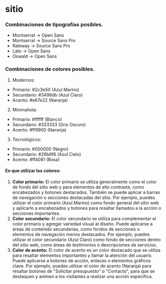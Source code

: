 # sitio

### Combinaciones de tipografías posibles.

  - Montserrat -> Open Sans
  - Montserrat -> Source Sans Pro
  - Raleway    -> Source Sans Pro
  - Lato       -> Open Sans
  - Oswald     -> Open Sans


### Combinaciones de colores posibles.

  1. Modernos:
   - Primario: #2c3e50 (Azul Marino)
   - Secundario: #3498db (Azul Claro)
   - Acento: #e67e22 (Naranja) 
    
  2. Minimalista:
   - Primario: #ffffff (Blanco)
   - Secundario: #333333 (Gris Oscuro)
   - Acento: #ff9900 (Naranja)
    
  3. Tecnológicos:
   - Primario: #000000 (Negro)
   - Secundario: #29b6f6 (Azul Cielo)
   - Acento: #ff4081 (Rosa)

#### En que utilizar los colores:

  1. **Color primario:** El color primario se utiliza generalmente como el color de fondo del sitio web y para elementos de alto contraste, como encabezados y botones destacados. También se puede aplicar a barras de navegación o secciones destacadas del sitio. Por ejemplo, puedes utilizar el color primario (Azul Marino) como fondo general del sitio web y aplicarlo a encabezados y botones para resaltar llamados a la acción o secciones importantes.
  2. **Color secundario:** El color secundario se utiliza para complementar el color primario y agregar variedad visual al diseño. Puede aplicarse a áreas de contenido secundarias, como fondos de secciones o elementos de navegación menos destacados. Por ejemplo, puedes utilizar el color secundario (Azul Claro) como fondo de secciones dentro del sitio web, como áreas de testimonios o descripciones de servicios.
  3. **Color de acento:** El color de acento es un color destacado que se utiliza para resaltar elementos importantes y llamar la atención del usuario. Puede aplicarse a botones de acción, enlaces o elementos gráficos clave. Por ejemplo, puedes utilizar el color de acento (Naranja) para resaltar botones de "Solicitar presupuesto" o "Contacto", para que se destaquen y animen a los visitantes a realizar una acción específica.
